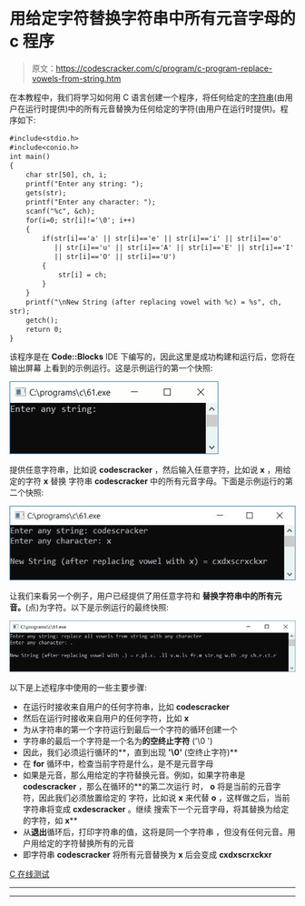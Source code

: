 # 用给定字符替换字符串中所有元音字母的 c 程序

> 原文：<https://codescracker.com/c/program/c-program-replace-vowels-from-string.htm>

在本教程中，我们将学习如何用 C 语言创建一个程序，将任何给定的[字符串](/c/c-strings.htm)(由用户在运行时提供)中的所有元音替换为任何给定的字符(由用户在运行时提供)。程序如下:

```
#include<stdio.h>
#include<conio.h>
int main()
{
    char str[50], ch, i;
    printf("Enter any string: ");
    gets(str);
    printf("Enter any character: ");
    scanf("%c", &ch);
    for(i=0; str[i]!='\0'; i++)
    {
        if(str[i]=='a' || str[i]=='e' || str[i]=='i' || str[i]=='o'
           || str[i]=='u' || str[i]=='A' || str[i]=='E' || str[i]=='I'
           || str[i]=='O' || str[i]=='U')
        {
            str[i] = ch;
        }
    }
    printf("\nNew String (after replacing vowel with %c) = %s", ch, str);
    getch();
    return 0;
}
```

该程序是在 **Code::Blocks** IDE 下编写的，因此这里是成功构建和运行后，您将在输出屏幕 上看到的示例运行。这是示例运行的第一个快照:

![replace vowels with character c](img/f2fa10c638421da423cff0feae2efad8.png)

提供任意字符串，比如说 **codescracker** ，然后输入任意字符，比如说 **x** ，用给定的字符 **x** 替换 字符串 **codescracker** 中的所有元音字母。下面是示例运行的第二个快照:

![c replace all vowels with character in string](img/0fba71a4c8bb00b9de7426b6ae1c5d27.png)

让我们来看另一个例子，用户已经提供了用任意字符和 **替换字符串中的所有元音。**(点)为字符。以下是示例运行的最终快照:

![c replace vowels from string](img/11872afb85914d6914490b1e927e1de4.png)

以下是上述程序中使用的一些主要步骤:

*   在运行时接收来自用户的任何字符串，比如 **codescracker**
*   然后在运行时接收来自用户的任何字符，比如 **x**
*   为从字符串的第一个字符运行到最后一个字符的循环创建一个
*   字符串的最后一个字符是一个名为**的空终止字符** ('\0 ')
*   因此，我们必须运行循环的**，直到出现 **'\0'** (空终止字符)**
*   在 **for** 循环中，检查当前字符是什么，是不是元音字母
*   如果是元音，那么用给定的字符替换元音。例如，如果字符串是 **codescracker** ，那么在循环的**的第二次运行 时， **o** 将是当前的元音字符，因此我们必须放置给定的 字符，比如说 **x** 来代替 **o** ，这样做之后，当前字符串将变成 **cxdescracker** 。继续 搜索下一个元音字母，将其替换为给定的字符，如 **x****
*   从**退出**循环后，打印字符串的值，这将是同一个字符串 ，但没有任何元音。用户用给定的字符替换所有的元音
*   即字符串 **codescracker** 将所有元音替换为 **x** 后会变成 **cxdxscrxckxr**

[C 在线测试](/exam/showtest.php?subid=2)

* * *

* * *